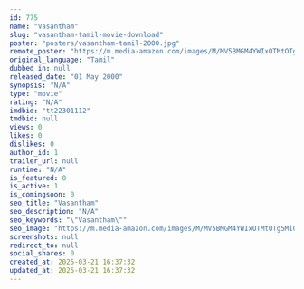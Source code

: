 ```yaml
---
id: 775
name: "Vasantham"
slug: "vasantham-tamil-movie-download"
poster: "posters/vasantham-tamil-2000.jpg"
remote_poster: "https://m.media-amazon.com/images/M/MV5BMGM4YWIxOTMtOTg5Mi00OGQ5LWFhYmMtYTk2YTk2ZTJjNDlkXkEyXkFqcGdeQXVyMTMzMjUyNA@@._V1_SX300.jpg"
original_language: "Tamil"
dubbed_in: null
released_date: "01 May 2000"
synopsis: "N/A"
type: "movie"
rating: "N/A"
imdbid: "tt22301112"
tmdbid: null
views: 0
likes: 0
dislikes: 0
author_id: 1
trailer_url: null
runtime: "N/A"
is_featured: 0
is_active: 1
is_comingsoon: 0
seo_title: "Vasantham"
seo_description: "N/A"
seo_keywords: "\"Vasantham\""
seo_image: "https://m.media-amazon.com/images/M/MV5BMGM4YWIxOTMtOTg5Mi00OGQ5LWFhYmMtYTk2YTk2ZTJjNDlkXkEyXkFqcGdeQXVyMTMzMjUyNA@@._V1_SX300.jpg"
screenshots: null
redirect_to: null
social_shares: 0
created_at: 2025-03-21 16:37:32
updated_at: 2025-03-21 16:37:32
---
```


